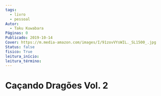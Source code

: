 ```yaml
---
tags:
  - livro
  - pessoal
Autor:
  - Taku Kuwabara
Páginas: 0
Publicado: 2019-10-14
Cover: https://m.media-amazon.com/images/I/91zovVYsWIL._SL1500_.jpg
Status: false
fisico: True
leitura_início:
leitura_término:
---
```

# Caçando Dragões Vol. 2